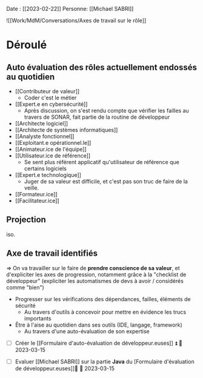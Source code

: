 Date : [[2023-02-22]]
Personne: [[Michael SABRI]]

![[Work/MdM/Conversations/Axes de travail sur le rôle]]
# Déroulé

## Auto évaluation des rôles actuellement endossés au quotidien
- [[Contributeur de valeur]]
	- Coder c'est le métier
- [[Expert.e en cybersécurité]]
	- Après discussion, on s'est rendu compte que vérifier les failles au travers de SONAR, fait partie de la routine de développeur
- [[Architecte logiciel]]
- [[Architecte de systèmes informatiques]]
- [[Analyste fonctionnel]]
- [[Exploitant.e opérationnel.le]]
- [[Animateur.ice de l'équipe]]
- [[Utilisateur.ice de référence]]
	- Se sent plus référent applicatif qu'utilisateur de référence que certains logiciels	
- [[Expert.e technologique]]
	- Juger de sa valeur est difficile, et c'est pas son truc de faire de la veille.
- [[Formateur.ice]]
- [[Facilitateur.ice]]

## Projection
iso.

## Axe de travail identifiés

=> On va travailler sur le faire de **prendre conscience de sa valeur**, et d'expliciter les axes de progression, notamment grâce à la "checklist de développeur" (expliciter les automatismes de devs à avoir / considérés comme "bien")

- Progresser sur les vérifications des dépendances, failles, éléments de sécurité
	- Au travers d'outils à concevoir pour mettre en évidence les trucs importants
- Être à l'aise au quotidien dans ses outils (IDE, langage, framework)
	- Au travers d'une auto-évaluation de son expertise
	
- [ ] Créer le [[Formulaire d'auto-évaluation de développeur.euses]] ⏫ 📅 2023-03-15 
- [ ] Evaluer [[Michael SABRI]] sur la partie **Java** du [Formulaire d'évaluation de développeur.euses]]🔼 📅 2023-03-15 

